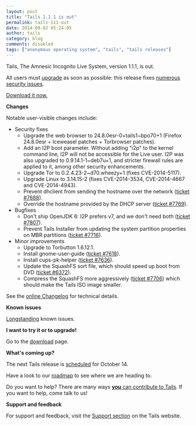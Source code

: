 ```yaml
---
layout: post
title: "Tails 1.1.1 is out"
permalink: tails-111-out
date: 2014-09-02 05:24:05
author: tails
category: blog
comments: disabled
tags: ["anonymous operating system", "tails", "tails releases"]
---
```


Tails, The Amnesic Incognito Live System, version 1.1.1, is out.

All users must [upgrade](https://tails.boum.org/doc/first_steps/upgrade/) as soon as possible: this release fixes [numerous security issues](https://tails.boum.org/security/Numerous_security_holes_in_1.1/).

[Download it now.](https://tails.boum.org/download/)

**Changes**

Notable user-visible changes include:

-   Security fixes
    -   Upgrade the web browser to 24.8.0esr-0+tails1\~bpo70+1 (Firefox 24.8.0esr + Iceweasel patches + Torbrowser patches).
    -   Add an I2P boot parameter. Without adding "i2p" to the kernel command line, I2P will not be accessible for the Live user. I2P was also upgraded to 0.9.14.1-1\~deb7u+1, and stricter firewall rules are applied to it, among other security enhancements.
    -   Upgrade Tor to 0.2.4.23-2\~d70.wheezy+1 (fixes CVE-2014-5117).
    -   Upgrade Linux to 3.14.15-2 (fixes CVE-2014-3534, CVE-2014-4667 and CVE-2014-4943).
    -   Prevent dhclient from sending the hostname over the network ([ticket \#7688](https://labs.riseup.net/code/issues/7688)).
    -   Override the hostname provided by the DHCP server ([ticket \#7769](https://labs.riseup.net/code/issues/7769)).
-   Bugfixes
    -   Don't ship OpenJDK 6: I2P prefers v7, and we don't need both ([ticket \#7807](https://labs.riseup.net/code/issues/7807)).
    -   Prevent Tails Installer from updating the system partition properties on MBR partitions ([ticket \#7716](https://labs.riseup.net/code/issues/7716)).
-   Minor improvements
    -   Upgrade to Torbutton 1.6.12.1.
    -   Install gnome-user-guide ([ticket \#7618](https://labs.riseup.net/code/issues/7618)).
    -   Install cups-pk-helper ([ticket \#7636](https://labs.riseup.net/code/issues/7636)).
    -   Update the SquashFS sort file, which should speed up boot from DVD ([ticket \#6372](https://labs.riseup.net/code/issues/6372)).
    -   Compress the SquashFS more aggressively ([ticket \#7706](https://labs.riseup.net/code/issues/7706)) which should make the Tails ISO image smaller.

See the [online Changelog](https://git-tails.immerda.ch/tails/plain/debian/changelog) for technical details.

**Known issues**

[Longstanding](https://tails.boum.org/support/known_issues/) known issues.

**I want to try it or to upgrade!**

Go to the [download](https://tails.boum.org/download/) page.

**What's coming up?**

The next Tails release is [scheduled](https://tails.boum.org/contribute/calendar/) for October 14.

Have a look to our [roadmap](https://labs.riseup.net/code/projects/tails/roadmap) to see where we are heading to.

Do you want to help? There are many ways [**you** can contribute to Tails](https://tails.boum.org/contribute/). If you want to help, come talk to us!

**Support and feedback**

For support and feedback, visit the [Support section](https://tails.boum.org/support/) on the Tails website.
